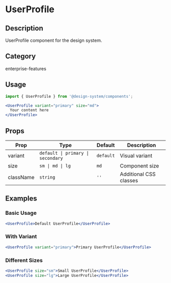 # UserProfile

## Description
UserProfile component for the design system.

## Category
enterprise-features

## Usage

```jsx
import { UserProfile } from '@design-system/components';

<UserProfile variant="primary" size="md">
  Your content here
</UserProfile>
```

## Props

| Prop | Type | Default | Description |
|------|------|---------|-------------|
| variant | `default \| primary \| secondary` | `default` | Visual variant |
| size | `sm \| md \| lg` | `md` | Component size |
| className | `string` | `''` | Additional CSS classes |

## Examples

### Basic Usage
```jsx
<UserProfile>Default UserProfile</UserProfile>
```

### With Variant
```jsx
<UserProfile variant="primary">Primary UserProfile</UserProfile>
```

### Different Sizes
```jsx
<UserProfile size="sm">Small UserProfile</UserProfile>
<UserProfile size="lg">Large UserProfile</UserProfile>
```
